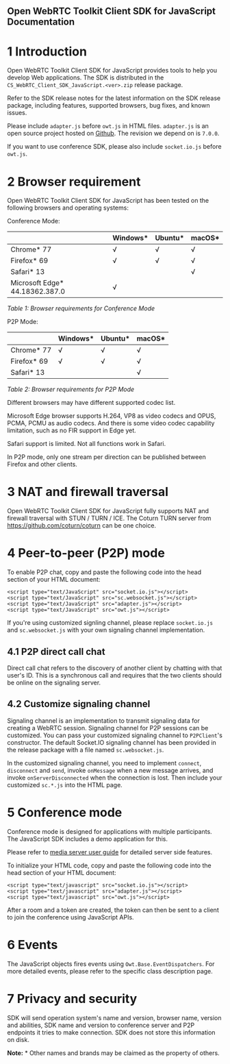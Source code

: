Open WebRTC Toolkit Client SDK for JavaScript Documentation
------------------

# 1 Introduction
Open WebRTC Toolkit Client SDK for JavaScript provides tools to help you develop Web applications. The SDK is distributed in the `CS_WebRTC_Client_SDK_JavaScript.<ver>.zip`  release package.

Refer to the SDK release notes for the latest information on the SDK release package, including features, supported browsers, bug fixes, and known issues.

Please include `adapter.js` before `owt.js` in HTML files. `adapter.js` is an open source project hosted on [Github](https://github.com/webrtc/adapter). The revision we depend on is `7.0.0`.

If you want to use conference SDK, please also include `socket.io.js` before `owt.js`.

# 2 Browser requirement

Open WebRTC Toolkit Client SDK for JavaScript has been tested on the following browsers and operating systems:

Conference Mode:

|                                 | Windows* | Ubuntu* | macOS* |
| ------------------------------- | -------- | ------- |------- |
| Chrome* 77                      | √        | √       | √      |
| Firefox* 69                     | √        | √       | √      |
| Safari* 13                      |          |         | √      |
| Microsoft Edge* 44.18362.387.0    | √        |         |        |    |

*Table 1: Browser requirements for Conference Mode*


P2P Mode:

|                                 | Windows* | Ubuntu* | macOS* |
| ------------------------------- | -------- | ------- |------- |
| Chrome* 77                      | √        | √       | √      |
| Firefox* 69                     | √        | √       | √      |
| Safari* 13                      |          |         | √      |

*Table 2: Browser requirements for P2P Mode*


Different browsers may have different supported codec list.

Microsoft Edge browser supports H.264, VP8 as video codecs and OPUS, PCMA, PCMU as audio codecs. And there is some video codec capability limitation, such as no FIR support in Edge yet.

Safari support is limited. Not all functions work in Safari.

In P2P mode, only one stream per direction can be published between Firefox and other clients.

# 3 NAT and firewall traversal
Open WebRTC Toolkit Client SDK for JavaScript fully supports NAT and firewall traversal with STUN / TURN / ICE. The Coturn TURN server from https://github.com/coturn/coturn can be one choice.

# 4 Peer-to-peer (P2P) mode
To enable P2P chat, copy and paste the following code into the head section of your HTML document:
~~~~~~{.js}
<script type="text/JavaScript" src="socket.io.js"></script>
<script type="text/JavaScript" src="sc.websocket.js"></script>
<script type="text/JavaScript" src="adapter.js"></script>
<script type="text/JavaScript" src="owt.js"></script>
~~~~~~
If you're using customized signling channel, please replace `socket.io.js` and `sc.websocket.js` with your own signaling channel implementation.

## 4.1 P2P direct call chat

Direct call chat refers to the discovery of another client by chatting with that user's ID. This is a synchronous call and requires that the two clients should be online on the signaling server.

## 4.2 Customize signaling channel

Signaling channel is an implementation to transmit signaling data for creating a WebRTC session. Signaling channel for P2P sessions can be customized. You can pass your customized signaling channel to `P2PClient`'s constructor. The default Socket.IO signaling channel has been provided in the release package with a file named `sc.websocket.js`.

In the customized signaling channel, you need to implement `connect`, `disconnect` and `send`, invoke `onMessage` when a new message arrives, and invoke `onServerDisconnected` when the connection is lost. Then include your customized `sc.*.js` into the HTML page.

# 5 Conference mode

Conference mode is designed for applications with multiple participants. The JavaScript SDK includes a demo application for this.

Please refer to [media server user guide](https://software.intel.com/sites/products/documentation/webrtc/conference) for detailed server side features.

To initialize your HTML code, copy and paste the following code into the head section of your HTML document:
~~~~~~{.js}
<script type="text/javascript" src="socket.io.js"></script>
<script type="text/javascript" src="adapter.js"></script>
<script type="text/javascript" src="owt.js"></script>
~~~~~~
After a room and a token are created, the token can then be sent to a client to join the conference using JavaScript APIs.

# 6 Events

The JavaScript objects fires events using `Owt.Base.EventDispatchers`. For more detailed events, please refer to the specific class description page.

# 7 Privacy and security
SDK will send operation system's name and version, browser name, version and abilities, SDK name and version to conference server and P2P endpoints it tries to make connection. SDK does not store this information on disk.

**Note:** \* Other names and brands may be claimed as the property of others.
